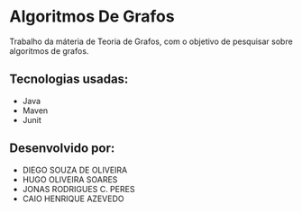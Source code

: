 # Algoritmos De Grafos

Trabalho da máteria de Teoria de Grafos, com o objetivo de pesquisar sobre algoritmos de grafos.

## Tecnologias usadas:

- Java 
- Maven
- Junit

## Desenvolvido por:

- DIEGO SOUZA DE OLIVEIRA
- HUGO OLIVEIRA SOARES
- JONAS RODRIGUES C. PERES
- CAIO HENRIQUE AZEVEDO

